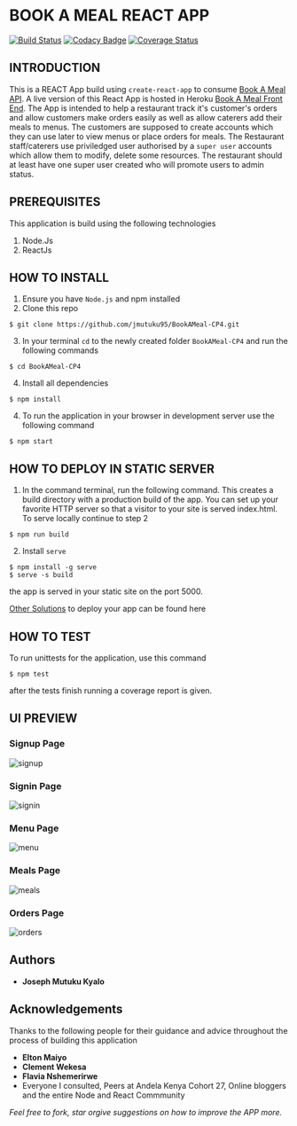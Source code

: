 # BOOK A MEAL REACT APP
[![Build Status](https://travis-ci.org/jmutuku95/BookAMeal-CP4.svg?branch=develop)](https://travis-ci.org/jmutuku95/BookAMeal-CP4) [![Codacy Badge](https://api.codacy.com/project/badge/Grade/f03890a4ca3147eb9e782d3a2cc8663b)](https://www.codacy.com/app/jmutuku95/BookAMeal-CP4?utm_source=github.com&amp;utm_medium=referral&amp;utm_content=jmutuku95/BookAMeal-CP4&amp;utm_campaign=Badge_Grade) [![Coverage Status](https://coveralls.io/repos/github/jmutuku95/BookAMeal-CP4/badge.svg?branch=develop)](https://coveralls.io/github/jmutuku95/BookAMeal-CP4?branch=develop)

## INTRODUCTION

This is a REACT App build using  `create-react-app` to consume [Book A Meal API](https://bookameal0.herokuapp.com/). A live version of this React App is hosted in Heroku [Book A Meal Front End](https://sheltered-wave-36604.herokuapp.com/). The App is intended to help a restaurant track it's customer's orders and allow customers make orders easily as well as allow caterers add their meals to menus.
The customers are supposed to create accounts which they can use later to view menus or place orders for meals. The Restaurant staff/caterers use priviledged user authorised by a `super user`
accounts which allow them to modify, delete some resources. The restaurant should at least have one super user created who will promote users to admin status.


## PREREQUISITES
This application is build using the following technologies
1. Node.Js
2. ReactJs


## HOW TO INSTALL
1. Ensure you have ```Node.js``` and npm installed
2. Clone this repo 
  ```
  $ git clone https://github.com/jmutuku95/BookAMeal-CP4.git
  ```
3. In your terminal `cd` to the newly created folder `BookAMeal-CP4` and run the following commands
  ```
  $ cd BookAMeal-CP4
  ```
4. Install all dependencies
  ```
  $ npm install
  ```
4. To run the application in your browser in development server use the following command 
  ```
  $ npm start
  ```


## HOW TO DEPLOY IN STATIC SERVER
1. In the command terminal, run the following command. This creates a build directory with a production build of the app.  You can set up your favorite HTTP server so that a visitor to your site is served index.html. To serve locally continue to step 2
  ```
  $ npm run build
  ```
2. Install `serve`
  ```
  $ npm install -g serve
  $ serve -s build
  ```
  the app is served in your static site on the port 5000.

[Other Solutions](https://github.com/facebook/create-react-app/blob/master/packages/react-scripts/template/README.md#other-solutions) to deploy your app can be found here 


## HOW TO TEST
To run unittests for the application, use this command
  ```
  $ npm test
  ``` 
after the tests finish running a coverage report is given.


## UI PREVIEW

### Signup Page
![signup](https://user-images.githubusercontent.com/28805113/45078733-65703d80-b0f9-11e8-9679-0a93d989faa9.png)
### Signin Page
![signin](https://user-images.githubusercontent.com/28805113/45078731-65703d80-b0f9-11e8-8e97-d0c829e890c3.png)
### Menu Page
![menu](https://user-images.githubusercontent.com/28805113/45078730-64d7a700-b0f9-11e8-876d-0038935a39e1.png)
### Meals Page
![meals](https://user-images.githubusercontent.com/28805113/45078727-64d7a700-b0f9-11e8-8dc0-0185afb4266a.png)

### Orders Page
![orders](https://user-images.githubusercontent.com/28805113/45078729-64d7a700-b0f9-11e8-848c-167f92a8651d.png)

## Authors
  * **Joseph Mutuku Kyalo**

## Acknowledgements

Thanks to the following people for their guidance and advice throughout the process of building this application

  * **Elton Maiyo**
  * **Clement Wekesa**
  * **Flavia Nshemerirwe**
  * Everyone I consulted, Peers at Andela Kenya Cohort 27, Online bloggers and the entire Node and React Commmunity

_Feel free to  fork, star orgive suggestions on how to improve the APP more._
